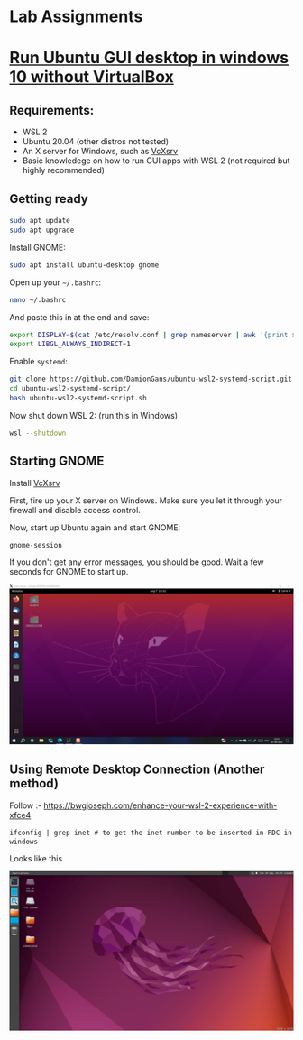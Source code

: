 # Lab Assignments

# [Run Ubuntu GUI desktop in windows 10 without VirtualBox](https://gist.github.com/Ta180m/e1471413f62e3ed94e72001d42e77e22#file-wsl-2-gnome-desktop-md)
## Requirements:
 - WSL 2
 - Ubuntu 20.04 (other distros not tested)
 - An X server for Windows, such as [VcXsrv](https://sourceforge.net/projects/vcxsrv/)
 - Basic knowledege on how to run GUI apps with WSL 2 (not required but highly recommended)
## Getting ready

```sh
sudo apt update
sudo apt upgrade
```

Install GNOME: 

```sh
sudo apt install ubuntu-desktop gnome
```

Open up your `~/.bashrc`:

```sh
nano ~/.bashrc
```

And paste this in at the end and save:

```sh
export DISPLAY=$(cat /etc/resolv.conf | grep nameserver | awk '{print $2}'):0
export LIBGL_ALWAYS_INDIRECT=1
```

Enable `systemd`: 

```sh
git clone https://github.com/DamionGans/ubuntu-wsl2-systemd-script.git
cd ubuntu-wsl2-systemd-script/
bash ubuntu-wsl2-systemd-script.sh
```

Now shut down WSL 2: (run this in Windows)

```sh
wsl --shutdown
```

## Starting GNOME

Install [VcXsrv](https://sourceforge.net/projects/vcxsrv/)

First, fire up your X server on Windows. Make sure you let it through your firewall and disable access control.

Now, start up Ubuntu again and start GNOME:

```sh
gnome-session
```

If you don't get any error messages, you should be good. Wait a few seconds for GNOME to start up.

![Ubuntu 20.04 Desktop](https://raw.githubusercontent.com/arkapg211002/SEM-5-CSE/main/Operating%20Systems%20Lab%20(PCC-CS592)/All%20Assignments/Screenshot%20(41).png)

## Using Remote Desktop Connection (Another method)

Follow :- https://bwgjoseph.com/enhance-your-wsl-2-experience-with-xfce4
```
ifconfig | grep inet # to get the inet number to be inserted in RDC in windows
```

Looks like this

![Xfce4](https://raw.githubusercontent.com/arkapg211002/SEM-5-CSE/main/Operating%20Systems%20Lab%20(PCC-CS592)/All%20Assignments/Screenshot_2023-09-10_01-47-28.png)






